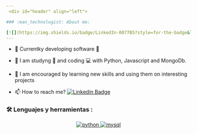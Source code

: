 ```yaml
---
 <div id="header" align="left">

### :man_technologist: About me:

[![](https://img.shields.io/badge/LinkedIn-0077B5?style=for-the-badge&logo=linkedin&logoColor=white)](https://www.linkedin.com/in/jrmaldo/)
---
```

* :telescope: Currentky developing software :muscle:

* :seedling: I am studyng :blue_book: and coding :computer: with Python, Javascript and MongoDb.

* :heartbeat: I am encouraged by learning new skills and using them on interesting projects

* :mailbox: How to reach me? [![Linkedin Badge](https://img.shields.io/badge/-Roberto-blue?style=flat&logo=Linkedin&logoColor=white)](https://www.linkedin.com/in/jrmaldo/)
  
### :hammer_and_wrench: Lenguajes y herramientas :

<div id="header" align="center">
    <a href="https://www.python.org">
    <img decoding="async" src="[https://img.shields.io/badge/Python-3776AB](https://github.com/devicons/devicon/blob/master/icons/git/git-original-wordmark.svg)?style=for-the-badge&logo=python&logoColor=white" alt="python"/>
    </a>
    <a href="https://www.mysql.com">
    <img decoding="async" src="https://img.shields.io/badge/MySQL-6DB33F?style=for-the-badge&logo=mysql&logoColor=white" alt="mysql"/>
</a>
</div>
